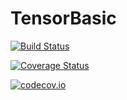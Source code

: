 # TensorBasic

[![Build Status](https://travis-ci.org/huangrzh/TensorBasic.jl.svg?branch=master)](https://travis-ci.org/huangrzh/TensorBasic.jl)

[![Coverage Status](https://coveralls.io/repos/huangrzh/TensorBasic.jl/badge.svg?branch=master&service=github)](https://coveralls.io/github/huangrzh/TensorBasic.jl?branch=master)

[![codecov.io](http://codecov.io/github/huangrzh/TensorBasic.jl/coverage.svg?branch=master)](http://codecov.io/github/huangrzh/TensorBasic.jl?branch=master)

